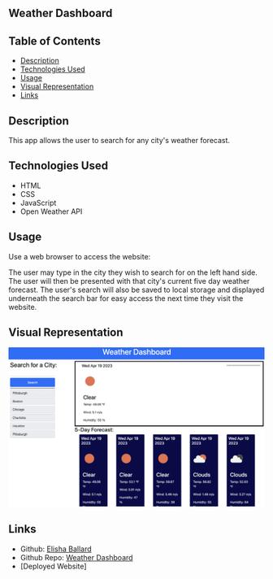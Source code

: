 ## Weather Dashboard

## Table of Contents

- [Description](#description)
- [Technologies Used](#technologies-used)
- [Usage](#usage)
- [Visual Representation](#visual-representation)
- [Links](#links)

## Description

This app allows the user to search for any city's weather forecast.

## Technologies Used

- HTML
- CSS
- JavaScript
- Open Weather API

## Usage

Use a web browser to access the website:

The user may type in the city they wish to search for on the left hand side. The user will then be presented with that city's current five day weather forecast. The user's search will also be saved to local storage and displayed underneath the search bar for easy access the next time they visit the website.

## Visual Representation

![Alt text](assets/images/Screen%20Shot%202023-04-19%20at%2010.40.38%20AM.png)

## Links

- Github: [Elisha Ballard](https://github.com/ldom3976)
- Github Repo: [Weather Dashboard](https://github.com/ldom3976/weather-dashboard)
- [Deployed Website]